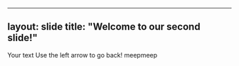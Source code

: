 
---
layout: slide
title: "Welcome to our second slide!"
---
Your text
Use the left arrow to go back!
meepmeep
